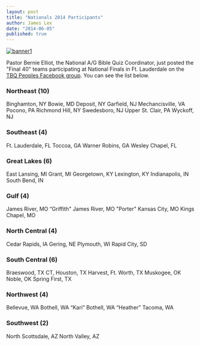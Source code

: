 ```yaml
---
layout: post
title: "Nationals 2014 Participants"
author: James Lex
date: "2014-06-05"
published: true
---
```


[![banner1](images/banner1.jpg)](https://www.biblequiz.com/blog/nationals-2014-participants/)

Pastor Bernie Elliot, the National A/G Bible Quiz Coordinator, just posted the "Final 40" teams participating at National Finals in Ft. Lauderdale on the [TBQ Peoples Facebook group](https://www.facebook.com/groups/218515878185610/permalink/690398737663986/). You can see the list below.

### Northeast (10)

Binghamton, NY Bowie, MD Deposit, NY Garfield, NJ Mechancisville, VA Pocono, PA Richmond Hill, NY Swedesboro, NJ Upper St. Clair, PA Wyckoff, NJ

### Southeast (4)

Ft. Lauderdale, FL Toccoa, GA Warner Robins, GA Wesley Chapel, FL

### Great Lakes (6)

East Lansing, MI Grant, MI Georgetown, KY Lexington, KY Indianapolis, IN South Bend, IN

### Gulf (4)

James River, MO “Griffith" James River, MO "Porter" Kansas City, MO Kings Chapel, MO

### North Central (4)

Cedar Rapids, IA Gering, NE Plymouth, WI Rapid City, SD

### South Central (6)

Braeswood, TX CT, Houston, TX Harvest, Ft. Worth, TX Muskogee, OK Noble, OK Spring First, TX

### Northwest (4)

Bellevue, WA Bothell, WA “Kari” Bothell, WA “Heather” Tacoma, WA

### Southwest (2)

North Scottsdale, AZ North Valley, AZ
